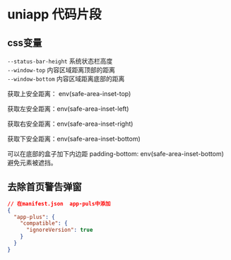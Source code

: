 # uniapp 代码片段

## css变量

`--status-bar-height` 系统状态栏高度  
`--window-top` 内容区域距离顶部的距离  
`--window-bottom` 内容区域距离底部的距离  

获取上安全距离： env(safe-area-inset-top)

获取左安全距离：env(safe-area-inset-left)

获取右安全距离：env(safe-area-inset-right)

获取下安全距离：env(safe-area-inset-bottom)

可以在底部的盒子加下内边距 padding-bottom: env(safe-area-inset-bottom) 避免元素被遮挡。


## 去除首页警告弹窗

```json
// 在manifest.json  app-puls中添加
{
  "app-plus": {
    "compatible": {
      "ignoreVersion": true
    }
  }
}
```